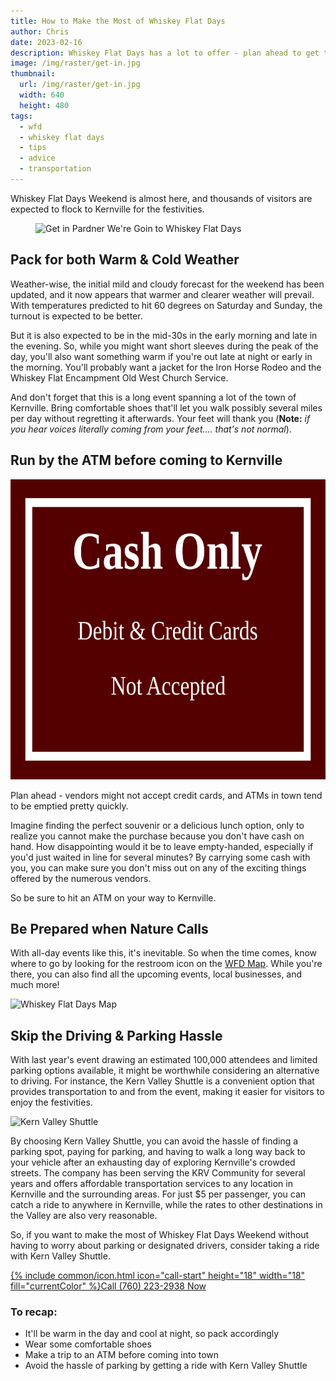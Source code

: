 ```yaml
---
title: How to Make the Most of Whiskey Flat Days
author: Chris
date: 2023-02-16
description: Whiskey Flat Days has a lot to offer - plan ahead to get the most out of the weekend
image: /img/raster/get-in.jpg
thumbnail:
  url: /img/raster/get-in.jpg
  width: 640
  height: 480
tags:
  - wfd
  - whiskey flat days
  - tips
  - advice
  - transportation
---
```

Whiskey Flat Days Weekend is almost here, and thousands of visitors are expected to flock to Kernville for the festivities.

<figure class="center" itemprop="image" itemtype="https://schema.org/ImageObejct" itemscope="">
<img src="{{ page.thumbnail.url }}" height="{{ page.thumbnail.height }}" width="{{ page.thumbnail.width }}" alt="Get in Pardner We're Goin to Whiskey Flat Days" loading="lazy" referrerpolicy="no-referrer" itemprop="url" />
</figure>

## Pack for both Warm & Cold Weather

Weather-wise, the initial mild and cloudy forecast for the weekend has been updated, and it now appears that warmer and clearer weather will prevail. With temperatures predicted to hit 60 degrees on Saturday and Sunday, the turnout is expected to be better.

But it is also expected to be in the mid-30s in the early morning and late in the evening. So, while you might want short sleeves during the peak of the day, you'll also want something warm if you're out late at night or early in the morning. You'll probably want a jacket for the Iron Horse Rodeo and the 
Whiskey Flat Encampment Old West Church Service.

And don't forget that this is a long event spanning a lot of the town of Kernville. Bring comfortable shoes that'll let you walk possibly several miles per day without regretting it afterwards. Your feet will thank you (**Note:** *if you hear voices literally coming from your feet.... that's not normal*).

## Run by the ATM before coming to Kernville

<div class="center">
<img src="/img/cash-only.svg" width="640" height="480" alt="Cash Only Sign" laoding="lazy" referrerpolicy="no-referrer" decoding="async" />
</div>

Plan ahead - vendors might not accept credit cards, and ATMs in town tend to be emptied pretty quickly.

Imagine finding the perfect souvenir or a delicious lunch option, only to realize you cannot make the purchase because you don't have cash on hand. How disappointing would it be to leave empty-handed, especially if you'd just waited in line for several minutes? By carrying some cash with you, you can make sure you don't miss out on any of the exciting things offered by the numerous vendors.

So be sure to hit an ATM on your way to Kernville. 

## Be Prepared when Nature Calls

With all-day events like this, it's inevitable. So when the time comes, know where to go by looking for the restroom icon on the [WFD Map](https://whiskeyflatdays.com/map/). While you're there, you can also find all the upcoming events, local businesses, and much more!

<div class="center">
<img src="/img/raster/wfd-map.jpg" width="640" height="480" alt="Whiskey Flat Days Map" laoding="lazy" crossorigin="anonymous" referrerpolicy="no-referrer" decoding="async" />
</div>

## Skip the Driving & Parking Hassle

With last year's event drawing an estimated 100,000 attendees and limited parking options available, it might be worthwhile considering an alternative to driving. For instance, the Kern Valley Shuttle is a convenient option that provides transportation to and from the event, making it easier for visitors to enjoy the festivities.

<div class="center">
<img src="https://i.imgur.com/yPxoVxql.jpg" width="640" height="485" alt="Kern Valley Shuttle" laoding="lazy" crossorigin="anonymous" referrerpolicy="no-referrer" decoding="async" />
</div>

By choosing Kern Valley Shuttle, you can avoid the hassle of finding a parking spot, paying for parking, and having to walk a long way back to your vehicle after an exhausting day of exploring Kernville's crowded streets. The company has been serving the KRV Community for several years and offers affordable transportation services to any location in Kernville and the surrounding areas. For just $5 per passenger, you can catch a ride to anywhere in Kernville, while the rates to other destinations in the Valley are also very reasonable.

So, if you want to make the most of Whiskey Flat Days Weekend without having to worry about parking or designated drivers, consider taking a ride with Kern Valley Shuttle.

<div class="center">
<a href="tel:+1-760-223-2938" role="button" class="btn btn-primary btn-big">{% include common/icon.html icon="call-start" height="18" width="18" fill="currentColor" %}Call (760) 223-2938 Now</a>
</div>

### To recap:
- It'll be warm in the day and cool at night, so pack accordingly
- Wear some comfortable shoes
- Make a trip to an ATM before coming into town
- Avoid the hassle of parking by getting a ride with Kern Valley Shuttle
